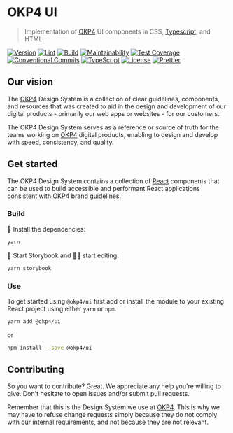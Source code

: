 # OKP4 UI

> Implementation of [OKP4]([okp4.com](https://okp4.com)) UI components in CSS, [Typescript](https://www.typescriptlang.org), and HTML.

[![Version](https://img.shields.io/github/v/release/okp4/ui)](https://github.com/okp4/ui/releases)
[![Lint](https://github.com/okp4/ui/actions/workflows/lint.yml/badge.svg)](https://github.com/okp4/ui/actions/workflows/lint.yml)
[![Build](https://github.com/okp4/ui/actions/workflows/build.yml/badge.svg)](https://github.com/okp4/ui/actions/workflows/build.yml)
[![Maintainability](https://api.codeclimate.com/v1/badges/696cb4f6326aebdc7abe/maintainability)](https://codeclimate.com/github/okp4/ui/maintainability)
[![Test Coverage](https://codecov.io/gh/okp4/ui/branch/main/graph/badge.svg?token=WHLU66SCC2)](https://codecov.io/gh/okp4/ui)
[![Conventional Commits](https://img.shields.io/badge/Conventional%20Commits-1.0.0-yellow.svg)](https://conventionalcommits.org)
[![TypeScript](https://badgen.net/badge/icon/typescript?icon=typescript&label)](https://typescriptlang.org)
[![License](https://img.shields.io/badge/License-BSD_3--Clause-blue.svg)](https://opensource.org/licenses/BSD-3-Clause)
[![Prettier](https://img.shields.io/badge/code_style-prettier-ff69b4.svg?style=flat-square)](https://github.com/prettier/prettier)

## Our vision

The [OKP4](https://okp4.com) Design System is a collection of clear guidelines, components, and resources that was created to aid in the design and development of our digital products - primarily our web apps or websites - for our customers.

The OKP4 Design System serves as a reference or source of truth for the teams working on [OKP4](https://www.okp4.com) digital products, enabling to design and develop with speed, consistency, and quality.

## Get started

The OKP4 Design System contains a collection of [React](https://reactjs.org) components that can be used to build accessible and performant React applications consistent with [OKP4](https://www.okp4.com) brand guidelines.

### Build

🚚 Install the dependencies:

```sh
yarn
```

🚀 Start Storybook and 👨‍💻 start editing.

```sh
yarn storybook
```

### Use

To get started using `@okp4/ui` first add or install the module to your existing React project using either `yarn` or `npm`.

```sh
yarn add @okp4/ui
```

or

```sh
npm install --save @okp4/ui
```

## Contributing

So you want to contribute? Great. We appreciate any help you're willing to give. Don't hesitate to open issues and/or submit pull requests.

Remember that this is the Design System we use at [OKP4](https://github.com/okp4). This is why we may have to refuse change requests simply because they do not comply with our internal requirements, and not because they are not relevant.
